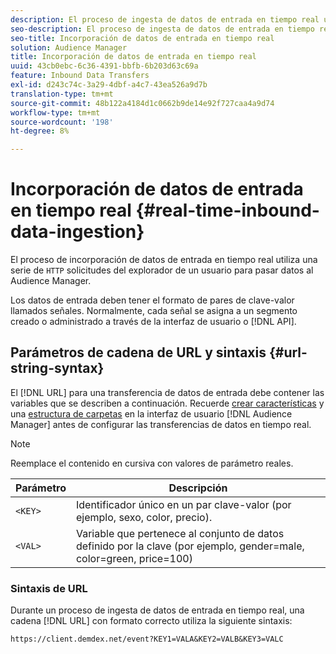 ```yaml
---
description: El proceso de ingesta de datos de entrada en tiempo real utiliza una serie de solicitudes HTTP del explorador de un usuario para pasar datos al Audience Manager.
seo-description: El proceso de ingesta de datos de entrada en tiempo real utiliza una serie de solicitudes HTTP del explorador de un usuario para pasar datos al Audience Manager.
seo-title: Incorporación de datos de entrada en tiempo real
solution: Audience Manager
title: Incorporación de datos de entrada en tiempo real
uuid: 43cb0ebc-6c36-4391-bbfb-6b203d63c69a
feature: Inbound Data Transfers
exl-id: d243c74c-3a29-4dbf-a4c7-43ea526a9d7b
translation-type: tm+mt
source-git-commit: 48b122a4184d1c0662b9de14e92f727caa4a9d74
workflow-type: tm+mt
source-wordcount: '198'
ht-degree: 8%

---
```


# Incorporación de datos de entrada en tiempo real {#real-time-inbound-data-ingestion}

El proceso de incorporación de datos de entrada en tiempo real utiliza una serie de `HTTP` solicitudes del explorador de un usuario para pasar datos al Audience Manager.

<!-- c_rt_inbound_real_time.xml -->

Los datos de entrada deben tener el formato de pares de clave-valor llamados señales. Normalmente, cada señal se asigna a un segmento creado o administrado a través de la interfaz de usuario o [!DNL API].

## Parámetros de cadena de URL y sintaxis {#url-string-syntax}

El [!DNL URL] para una transferencia de datos de entrada debe contener las variables que se describen a continuación. Recuerde [crear características](../../../features/traits/create-onboarded-rule-based-traits.md) y una [estructura de carpetas](../../../features/traits/trait-storage.md#create-trait-storage-folder) en la interfaz de usuario [!DNL Audience Manager] antes de configurar las transferencias de datos en tiempo real.

>[!NOTE]
>
>Reemplace el contenido en cursiva con valores de parámetro reales.

| Parámetro | Descripción |
|---|---|
| `<KEY>` | Identificador único en un par clave-valor (por ejemplo, sexo, color, precio). |
| `<VAL>` | Variable que pertenece al conjunto de datos definido por la clave (por ejemplo, gender=male, color=green, price=100) |

### Sintaxis de URL

Durante un proceso de ingesta de datos de entrada en tiempo real, una cadena [!DNL URL] con formato correcto utiliza la siguiente sintaxis:

```
https://client.demdex.net/event?KEY1=VALA&KEY2=VALB&KEY3=VALC
```
